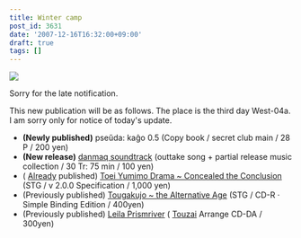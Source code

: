 ```yaml
---
title: Winter camp
post_id: 3631
date: '2007-12-16T16:32:00+09:00'
draft: true
tags: []
---
```


![](https://danmaq.com/image/pseuda_cago/pk05_ss.png)

Sorry for the late notification.

This new publication will be as follows. The place is the third day West-04a. I am sorry only for notice of today's update.

*   **(Newly published)** pseŭda: kaĝo 0.5 (Copy book / secret club main / 28 P / 200 yen)
*   **(New release)** [danmaq soundtrack](https://danmaq.com/!/dst/) (outtake song + partial release music collection / 30 Tr: 75 min / 100 yen)
*   ( [Already](https://danmaq.com/!/thC/) published) [Toei Yumimo Drama ~ Concealed the Conclusion](https://danmaq.com/!/thC/) (STG / v 2.0.0 Specification / 1,000 yen)
*   (Previously published) [Tougakujo ~ the Alternative Age](https://danmaq.com/!/thA/) (STG / CD-R · Simple Binding Edition / 400yen)
*   (Previously published) [Leila Prismriver](https://danmaq.com/!/leila/) ( [Touzai](https://danmaq.com/!/leila/) Arrange CD-DA / 300yen)

